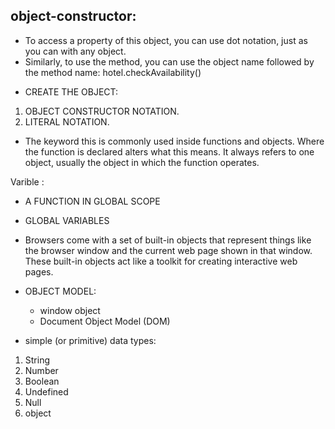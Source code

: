 ## object-constructor:

- To access a property of this object, you can use dot notation, just as you can with any object.
- Similarly, to use the method, you can use the object name followed by the method name: hotel.checkAvailability()

* CREATE THE OBJECT:
1. OBJECT CONSTRUCTOR NOTATION.
2. LITERAL NOTATION.

- The keyword this is commonly used inside functions and objects.
Where the function is declared alters what this means. It always refers to one object, usually the object in which the function operates.

Varible :
- A FUNCTION IN GLOBAL SCOPE
- GLOBAL VARIABLES


- Browsers come with a set of built-in objects that represent things like the browser window and the current web page shown in that window. These built-in objects act like a toolkit for creating interactive web pages.


* OBJECT MODEL:
  - window object
  - Document Object Model (DOM)



* simple (or primitive) data types:
1. String
2. Number
3. Boolean
4. Undefined  
5. Null
6. object



